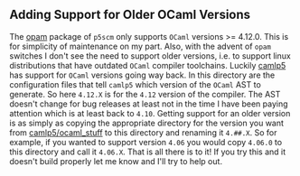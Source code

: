 Adding Support for Older OCaml Versions
---------------------------------------

The [opam](https://opam.ocaml.org) package of `p5scm` only supports `OCaml`
versions >= 4.12.0.  This is for simplicity of maintenance on my part.  Also,
with the advent of `opam` switches I don't see the need to support older
versions, i.e. to support linux distributions that have outdated `OCaml`
compiler toolchains.  Luckily [camlp5](https://github.com/camlp5) has support
for `OCaml` versions going way back.  In this directory are the configuration
files that tell `camlp5` which version of the `OCaml` AST to generate.  So here
`4.12.X` is for the `4.12` version of the compiler.  The AST doesn't change for
bug releases at least not in the time I have been paying attention which is at
least back to `4.10`.  Getting support for an older version is as simply as
copying the appropriate directory for the version you want from
[camlp5/ocaml_stuff](https://github.com/camlp5/camlp5/tree/master/ocaml_stuff)
to this directory and renaming it `4.##.X`.  So for example, if you wanted to
support version `4.06` you would copy `4.06.0` to this directory and call it
`4.06.X`.  That is all there is to it!  If you try this and it doesn't build
properly let me know and I'll try to help out.
